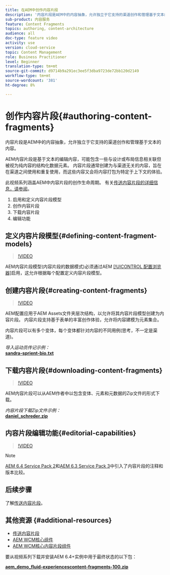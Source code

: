 ```yaml
---
title: 在AEM中创作内容片段
description: '内容片段是AEM中的内容抽象，允许独立于它支持的渠道创作和管理基于文本的内容。 '
sub-product: 内容服务
feature: Content Fragments
topics: authoring, content-architecture
audience: all
doc-type: feature video
activity: use
version: cloud-service
topic: Content Management
role: Business Practitioner
level: Beginner
translation-type: tm+mt
source-git-commit: d9714b9a291ec3ee5f3dba9723de72bb120d2149
workflow-type: tm+mt
source-wordcount: '381'
ht-degree: 8%

---
```



# 创作内容片段{#authoring-content-fragments}

内容片段是AEM中的内容抽象，允许独立于它支持的渠道创作和管理基于文本的内容。

AEM内容片段是基于文本的编辑内容，可能包含一些与设计或布局信息相关联但被视为纯内容的结构化数据元素。 内容片段通常创建为与渠道无关的内容，旨在在渠道之间使用和重复使用，而这些内容又会将内容打包为特定于上下文的体验。

此视频系列涵盖AEM中内容片段的创作生命周期。 有关[传送内容片段的详细信息，请参阅](content-fragments-delivery-feature-video-use.md)。

1. 启用和定义内容片段模型
2. 创作内容片段
3. 下载内容片段
4. 编辑功能

## 定义内容片段模型{#defining-content-fragment-models}

>[!VIDEO](https://video.tv.adobe.com/v/22452/?quality=12&learn=on)

AEM内容片段模型(内容片段的数据模式)必须通过AEM [[!UICONTROL 配置浏览器]](https://docs.adobe.com/content/help/en/experience-manager-cloud-service/implementing/developing/configurations.html)启用，这允许根据每个配置定义内容片段模型。

## 创建内容片段{#creating-content-fragments}

>[!VIDEO](https://video.tv.adobe.com/v/22451/?quality=12&learn=on)

AEM配置应用于AEM Assets文件夹层次结构，以允许将其内容片段模型创建为内容片段。 内容片段支持基于表单的丰富创作体验，允许将内容建模为元素集合。

内容片段可以有多个变体，每个变体都针对内容的不同用例(思考，不一定是渠道)。

*导入运动员传记示例：*\
**[sandra-sprient-bio.txt](assets/sandra-sprient-bio.txt)**

## 下载内容片段{#downloading-content-fragments}

>[!VIDEO](https://video.tv.adobe.com/v/22450/?quality=12&learn=on)

AEM内容片段可以从AEM作者中以包含变体、元素和元数据的Zip文件的形式下载。

*内容片段下载Zip文件示例：*\
**[daniel_schreder.zip](assets/daniel_schreder.zip)**

## 内容片段编辑功能{#editorial-capabilities}

>[!VIDEO](https://video.tv.adobe.com/v/25891/?quality=12&learn=on)

>[!NOTE]
>
> [AEM 6.4 Service Pack 2](https://helpx.adobe.com/experience-manager/aem-releases-updates.html)和[AEM 6.3 Service Pack 3](https://helpx.adobe.com/experience-manager/6-3/release-notes/sp3-release-notes.html)中引入了内容片段的注释和版本比较。

## 后续步骤

了解[传送内容片段](content-fragments-delivery-feature-video-use.md)。

## 其他资源 {#additional-resources}

* [传送内容片段](content-fragments-delivery-feature-video-use.md)
* [AEM WCM核心组件](https://docs.adobe.com/content/help/zh-Hans/experience-manager-core-components/using/introduction.html)
* [AEM WCM核心内容片段组件](https://docs.adobe.com/content/help/zh-Hans/experience-manager-core-components/using/components/content-fragment-component.html)

要从视频系列下载并安装AEM 6.4+实例中用于最终状态的以下包：

**[aem_demo_fluid-experiencescontent-fragments-100.zip](assets/aem_demo_fluid-experiencescontent-fragments-100.zip)**
